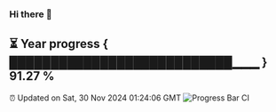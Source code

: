 ### Hi there 👋
⏳ Year progress { ███████████████████████████▁▁▁ } 91.27 %
---
⏰ Updated on Sat, 30 Nov 2024 01:24:06 GMT
![Progress Bar CI](https://github.com/liununu/liununu/workflows/Progress%20Bar%20CI/badge.svg)

